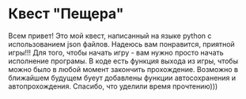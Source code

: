 # Квест "Пещера"
Всем привет! Это мой квест, написанный на языке python с использованием json файлов. Надеюсь вам понравится, приятной игры!!!
Для того, чтобы начать игру - вам нужно просто начать исполнение програмы. В коде есть функция выхода из игры, чтобы можно было в любой момент закончить прохождение.
Возможно в ближайшем будущем буеут добавлены функции автосохранения и автопрохождения.
Спасибо, что уделили время прочтению)))
